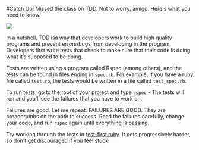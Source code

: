 #Catch Up!
Missed the class on TDD. Not to worry, amigo. Here's what you need to know.

<img src="http://oversimplified.net/comics/2011-04-28.tdd_.png">

In a nutshell, TDD  isa way that developers work to build high quality programs and prevent errors/bugs from developing in the program. Developers first write tests that check to make sure that their code is doing what it’s supposed to be doing.

Tests are written using a program called Rspec (among others), and the tests can be found in files ending in `spec.rb`. For example, if you have a ruby file called `test.rb`, the tests would be written in a file called `test_spec.rb`.

To run tests, go to the root of your project and type `rspec` - The tests will run and you'll see the failures that you have to work on.

Failures are good. Let me repeat: FAILURES ARE GOOD. They are breadcrumbs on the path to success. Read the failures carefully, change your code, and run `rspec` again until everything is passing.

Try working through the tests in [test-first ruby](http://testfirst.org/learn_ruby). It gets progressively harder, so don't get discouraged if you feel stuck!